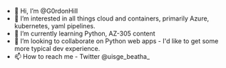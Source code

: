 - 👋 Hi, I’m @G0rdonHill
- 👀 I’m interested in all things cloud and containers, primarily Azure, kubernetes, yaml pipelines.
- 🌱 I’m currently learning Python, AZ-305 content
- 💞️ I’m looking to collaborate on Python web apps - I'd like to get some more typical dev experience.
- 📫 How to reach me - Twitter @uisge_beatha_

<!---
G0rdonHill/G0rdonHill is a ✨ special ✨ repository because its `README.md` (this file) appears on your GitHub profile.
You can click the Preview link to take a look at your changes.
--->
